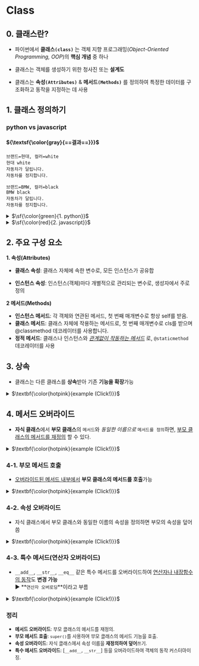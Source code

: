 # Class

## 0. 클래스란?

-   파이썬에서 **클래스`(class)`** 는 객체 지향 프로그래밍(_Object-Oriented Programming, OOP_)의 **핵심 개념** 중 하나

-   클래스는 객체를 생성하기 위한 청사진 또는 **설계도**

-   클래스는 **속성`(Attributes)`** & **메서드`(Methods)`** 를 정의하여 특정한 데이터를 구조화하고 동작을 지정하는 데 사용

## 1. 클래스 정의하기

### python vs javascript

#### ${\textsf{\color{gray}{==결과==}}}$

```
브랜드=현대, 컬러=white
현대 white
자동차가 달립니다.
자동차를 정지합니다.

브랜드=BMW, 컬러=black
BMW black
자동차가 달립니다.
자동차를 정지합니다.
```

<details>
<summary> $\sf{\color{green}{1. python}}$
</summary>

```python
class Car:
    # 생성자: 객체를 생성할 때 실행되는 메소드(속성을 초기화 할 때 주로 사용)
    def __init__(self, brand, color):
        self.brand = brand
        self.color = color

    # 메소드(기능): 클래스 안에 정의하는 함수
    def stop(self):
        print('자동차를 정지합니다.')

    def run(self):
        print('자동차가 달립니다.')

    # 객체 정보 출력용 메소드
    def __str__(self):
        return f'브랜드={self.brand}, 컬러={self.color}'

# 자동차 객체 생성
car1 = Car("현대", "white") # 생성자는 객체가 실행될때 실행된다.
car2 = Car("BMW", "black")

# 자동차 메소드 실행
print(car1)
print(car1.brand, car1.color)
car1.run()
car1.stop()

print()

print(car2)
print(car2.brand, car2.color)
car2.run()
car2.stop()
```

</details>

<details>
<summary> $\sf{\color{red}{2. javascript}}$
</summary>

```javascript
// Car 클래스 정의
class Car {
    // 생성자: 객체를 초기화
    constructor(brand, color) {
        this.brand = brand // 브랜드
        this.color = color // 색상
    }

    // 메서드: 자동차 정지
    stop() {
        console.log('자동차를 정지합니다.')
    }

    // 메서드: 자동차 달리기
    run() {
        console.log('자동차가 달립니다.')
    }

    // 객체 정보 출력용 메서드
    toString() {
        return `브랜드=${this.brand}, 컬러=${this.color}`
    }
}

// 자동차 객체 생성
const car1 = new Car('현대', 'white')
const car2 = new Car('BMW', 'black')

// 자동차 메서드 실행
console.log(car1.toString())
console.log(car1.brand, car1.color)
car1.run()
car1.stop()

console.log()

console.log(car2.toString())
console.log(car2.brand, car2.color)
car2.run()
car2.stop()
```

</details>

## 2. 주요 구성 요소

**1. 속성(Attributes)**

-   **클래스 속성**: 클래스 자체에 속한 변수로, 모든 인스턴스가 공유합

*   **인스턴스 속성**: 인스턴스(객체)마다 개별적으로 관리되는 변수로, 생성자에서 주로 정의

**2 메서드(Methods)**

-   **인스턴스 메서드**: 각 객체와 연관된 메서드, 첫 번째 매개변수로 항상 self를 받음.
-   **클래스 메서드**: 클래스 자체에 작용하는 메서드로, 첫 번째 매개변수로 cls를 받으며 @classmethod 데코레이터를 사용합니다.
-   **정적 메서드**: 클래스나 인스턴스와 <span style='text-decoration:underline; font-style:italic;'>관계없이 작동하는 메서드</span> 로, `@staticmethod` 데코레이터를 사용

## 3. 상속

-   클래스는 다른 클래스를 **상속**받아 기존 **기능을 확장**가능

<details>
<summary> $\textbf{\color{hotpink}{example (Click!)}}$
</summary>

```python
class ParentClass:
    def parent_method(self):
        return "부모 클래스 메서드"

class ChildClass(ParentClass):
    def child_method(self):
        return "자식 클래스 메서드"

# 사용
child = ChildClass()
print(child.parent_method())  # 출력: 부모 클래스 메서드
print(child.child_method())   # 출력: 자식 클래스 메서드
```

</details>

## 4. 메서드 오버라이드

-   **자식 클래스**에서 **부모 클래스**의 `메서드`와 _동일한 이름으로_ `메서드를 정의`하면, <span style='text-decoration:underline;'>부모 클래스의 메서드를 재정의</span> 할 수 있다.

<details>
<summary> $\textbf{\color{hotpink}{example (Click!)}}$
</summary>

```python
class Parent:
    def greet(self):
        return "안녕하세요! 저는 부모 클래스입니다."

class Child(Parent):
    def greet(self):
        return "안녕하세요! 저는 자식 클래스입니다."

# 사용
parent = Parent()
child = Child()

print(parent.greet())  # 출력: 안녕하세요! 저는 부모 클래스입니다.
print(child.greet())   # 출력: 안녕하세요! 저는 자식 클래스입니다.

```

[Child] 클래스의 `greet` 메서드는 부모 클래스의 `greet` 메서드를 **재정의(오버라이드)** 함

</details>

### 4-1. 부모 메서드 호출

-   <span style='text-decoration:underline;'>오버라이드된 메서드 내부에서</span> **부모 클래스의 메서드를 호출**가능

<details>
<summary> $\textbf{\color{hotpink}{example (Click!)}}$
</summary>

```python
class Parent:
    def greet(self):
        return "안녕하세요! 저는 부모 클래스입니다."

class Child(Parent):
    def greet(self):
        parent_message = super().greet()  # 부모 클래스의 메서드 호출
        return f"{parent_message} 그리고 저는 자식 클래스입니다."

# 사용
child = Child()
print(child.greet())
# 출력:
# 안녕하세요! 저는 부모 클래스입니다. 그리고 저는 자식 클래스입니다.

```

`super().greet()`를 사용하여 부모 클래스의 `greet` 메서드를 호출한 뒤 자식 클래스의 메서드를 추가

-   `super().greet()` = **`{parent_message}`**: "안녕하세요! 저는 부모 클래스입니다."
-   `child.greet()`: f"**`{parent_message}`** 그리고 저는 자식 클래스입니다."

</details>

### 4-2. 속성 오버라이드

-   자식 클래스에서 부모 클래스와 동일한 이름의 속성을 정의하면 부모의 속성을 덮어씀

<details>
<summary> $\textbf{\color{hotpink}{example (Click!)}}$
</summary>

```python
class Parent:
    message = "부모 클래스의 메시지"

class Child(Parent):
    message = "자식 클래스의 메시지"

# 사용
print(Parent.message)  # 출력: 부모 클래스의 메시지
print(Child.message)   # 출력: 자식 클래스의 메시지

```

</details>

### 4-3. 특수 메서드(연산자 오버라이드)

-   `__add__`, `__str__`, `__eq__` 같은 특수 메서드를 오버라이드하여 <span style='text-decoration:underline;'>연산자나 내장함수의 동작</span>도 **변경 가능**\
     ▶ **`연산자 오버로딩`**이라고 부름

<details>
<summary> $\textbf{\color{hotpink}{example (Click!)}}$
</summary>

```python
class CustomNumber:
    def __init__(self, value):
        self.value = value

    def __add__(self, other):
        return self.value + other.value

# 사용
num1 = CustomNumber(10)
num2 = CustomNumber(20)

print(num1 + num2)  # 출력: 30

```

`__add__` 메서드 오버라이드 => `+`연산자의 동작의 커스터마이징

</details>

### 정리

-   <span style='font-size:0.9em;'>**메서드 오버라이드**: 부모 클래스의 메서드를 재정의.</span>
-   <span style='font-size:0.9em;'>**부모 메서드 호출**: `super()`를 사용하여 부모 클래스의 메서드 기능을 호출.</span>
-   <span style='font-size:0.9em;'>**속성 오버라이드**: 자식 클래스에서 속성 이름을 **재정의하여 덮어**쓰기.</span>
-   <span style='font-size:0.9em;'>**특수 메서드 오버라이드**: [`__add__`, `__str__`] 등을 오버라이드하여 객체의 동작 커스터마이징.</span>
